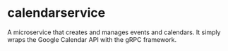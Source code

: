 # calendarservice

A microservice that creates and manages events and calendars. It simply wraps the Google Calendar API with the gRPC framework.
